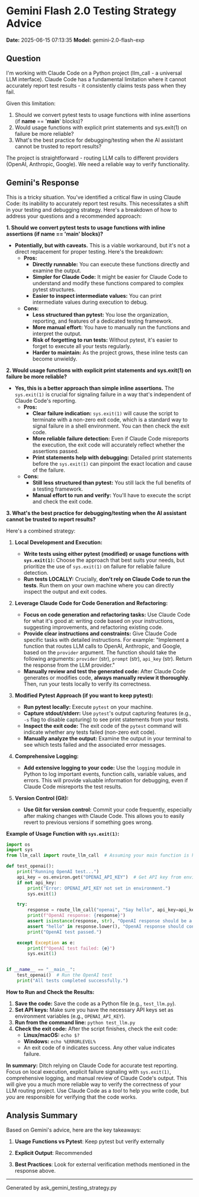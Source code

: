 # Gemini Flash 2.0 Testing Strategy Advice

**Date:** 2025-06-15 07:13:35
**Model:** gemini-2.0-flash-exp

## Question

I'm working with Claude Code on a Python project (llm_call - a universal LLM interface). Claude Code has a fundamental limitation where it cannot accurately report test results - it consistently claims tests pass when they fail.

Given this limitation:
1. Should we convert pytest tests to usage functions with inline assertions (if __name__ == '__main__' blocks)?
2. Would usage functions with explicit print statements and sys.exit(1) on failure be more reliable?
3. What's the best practice for debugging/testing when the AI assistant cannot be trusted to report results?

The project is straightforward - routing LLM calls to different providers (OpenAI, Anthropic, Google). We need a reliable way to verify functionality.

## Gemini's Response

This is a tricky situation. You've identified a critical flaw in using Claude Code: its inability to accurately report test results. This necessitates a shift in your testing and debugging strategy. Here's a breakdown of how to address your questions and a recommended approach:

**1. Should we convert pytest tests to usage functions with inline assertions (if __name__ == '__main__' blocks)?**

*   **Potentially, but with caveats.** This is a viable workaround, but it's not a direct replacement for proper testing.  Here's the breakdown:
    *   **Pros:**
        *   **Directly runnable:**  You can execute these functions directly and examine the output.
        *   **Simpler for Claude Code:**  It might be easier for Claude Code to understand and modify these functions compared to complex pytest structures.
        *   **Easier to inspect intermediate values:** You can print intermediate values during execution to debug.
    *   **Cons:**
        *   **Less structured than pytest:**  You lose the organization, reporting, and features of a dedicated testing framework.
        *   **More manual effort:**  You have to manually run the functions and interpret the output.
        *   **Risk of forgetting to run tests:**  Without pytest, it's easier to forget to execute all your tests regularly.
        *   **Harder to maintain:**  As the project grows, these inline tests can become unwieldy.

**2. Would usage functions with explicit print statements and sys.exit(1) on failure be more reliable?**

*   **Yes, this is a better approach than simple inline assertions.**  The `sys.exit(1)` is crucial for signaling failure in a way that's independent of Claude Code's reporting.
    *   **Pros:**
        *   **Clear failure indication:**  `sys.exit(1)` will cause the script to terminate with a non-zero exit code, which is a standard way to signal failure in a shell environment.  You can then check the exit code.
        *   **More reliable failure detection:**  Even if Claude Code misreports the execution, the exit code will accurately reflect whether the assertions passed.
        *   **Print statements help with debugging:** Detailed print statements before the `sys.exit(1)` can pinpoint the exact location and cause of the failure.
    *   **Cons:**
        *   **Still less structured than pytest:**  You still lack the full benefits of a testing framework.
        *   **Manual effort to run and verify:** You'll have to execute the script and check the exit code.

**3. What's the best practice for debugging/testing when the AI assistant cannot be trusted to report results?**

Here's a combined strategy:

1.  **Local Development and Execution:**
    *   **Write tests using either pytest (modified) or usage functions with `sys.exit(1)`:**  Choose the approach that best suits your needs, but prioritize the use of `sys.exit(1)` on failure for reliable failure detection.
    *   **Run tests LOCALLY:**  Crucially, **don't rely on Claude Code to run the tests**.  Run them on your own machine where you can directly inspect the output and exit codes.

2.  **Leverage Claude Code for Code Generation and Refactoring:**
    *   **Focus on code generation and refactoring tasks:**  Use Claude Code for what it's good at: writing code based on your instructions, suggesting improvements, and refactoring existing code.
    *   **Provide clear instructions and constraints:** Give Claude Code specific tasks with detailed instructions.  For example: "Implement a function that routes LLM calls to OpenAI, Anthropic, and Google, based on the `provider` argument.  The function should take the following arguments: `provider` (str), `prompt` (str), `api_key` (str).  Return the response from the LLM provider."
    *   **Manually review and test the generated code:**  After Claude Code generates or modifies code, **always manually review it thoroughly**.  Then, run your tests locally to verify its correctness.

3.  **Modified Pytest Approach (if you want to keep pytest):**

    *   **Run pytest locally:**  Execute `pytest` on your machine.
    *   **Capture stdout/stderr:** Use `pytest`'s output capturing features (e.g., `-s` flag to disable capturing) to see print statements from your tests.
    *   **Inspect the exit code:**  The exit code of the `pytest` command will indicate whether any tests failed (non-zero exit code).
    *   **Manually analyze the output:**  Examine the output in your terminal to see which tests failed and the associated error messages.

4.  **Comprehensive Logging:**

    *   **Add extensive logging to your code:**  Use the `logging` module in Python to log important events, function calls, variable values, and errors.  This will provide valuable information for debugging, even if Claude Code misreports the test results.

5.  **Version Control (Git):**

    *   **Use Git for version control:**  Commit your code frequently, especially after making changes with Claude Code. This allows you to easily revert to previous versions if something goes wrong.

**Example of Usage Function with `sys.exit(1)`:**

```python
import os
import sys
from llm_call import route_llm_call  # Assuming your main function is here

def test_openai():
    print("Running OpenAI test...")
    api_key = os.environ.get("OPENAI_API_KEY")  # Get API key from environment
    if not api_key:
        print("Error: OPENAI_API_KEY not set in environment.")
        sys.exit(1)

    try:
        response = route_llm_call("openai", "Say hello", api_key=api_key)
        print(f"OpenAI response: {response}")
        assert isinstance(response, str), "OpenAI response should be a string"
        assert "hello" in response.lower(), "OpenAI response should contain 'hello'"
        print("OpenAI test passed.")

    except Exception as e:
        print(f"OpenAI test failed: {e}")
        sys.exit(1)


if __name__ == "__main__":
    test_openai()  # Run the OpenAI test
    print("All tests completed successfully.")
```

**How to Run and Check the Results:**

1.  **Save the code:**  Save the code as a Python file (e.g., `test_llm.py`).
2.  **Set API keys:**  Make sure you have the necessary API keys set as environment variables (e.g., `OPENAI_API_KEY`).
3.  **Run from the command line:**  `python test_llm.py`
4.  **Check the exit code:**  After the script finishes, check the exit code:
    *   **Linux/macOS:** `echo $?`
    *   **Windows:** `echo %ERRORLEVEL%`
    *   An exit code of `0` indicates success.  Any other value indicates failure.

**In summary:**  Ditch relying on Claude Code for accurate test reporting.  Focus on local execution, explicit failure signaling with `sys.exit(1)`, comprehensive logging, and manual review of Claude Code's output. This will give you a much more reliable way to verify the correctness of your LLM routing project. Use Claude Code as a *tool* to help you write code, but *you* are responsible for verifying that the code works.


## Analysis Summary

Based on Gemini's advice, here are the key takeaways:

1. **Usage Functions vs Pytest**: Keep pytest but verify externally

2. **Explicit Output**: Recommended

3. **Best Practices**: Look for external verification methods mentioned in the response above.

---
Generated by ask_gemini_testing_strategy.py
